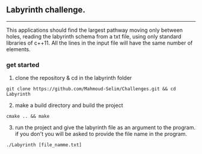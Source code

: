## Labyrinth challenge.
---

This applications should find the largest pathway moving only between holes, reading the labyrinth schema from a 
txt file, using only standard libraries of c++11. All the lines in the input file will have the same number of 
elements.

### get started 

1. clone the repository & cd in the labyrinth folder

`git clone https://github.com/Mahmoud-Selim/Challenges.git && cd Labyrinth`

2. make a build directory and build the project

`cmake .. && make`

3. run the project and give the labyrinth file as an argument to the program. if you don't you will be asked to 
provide the file name in the program.

`./Labyrinth [file_namme.txt]`
